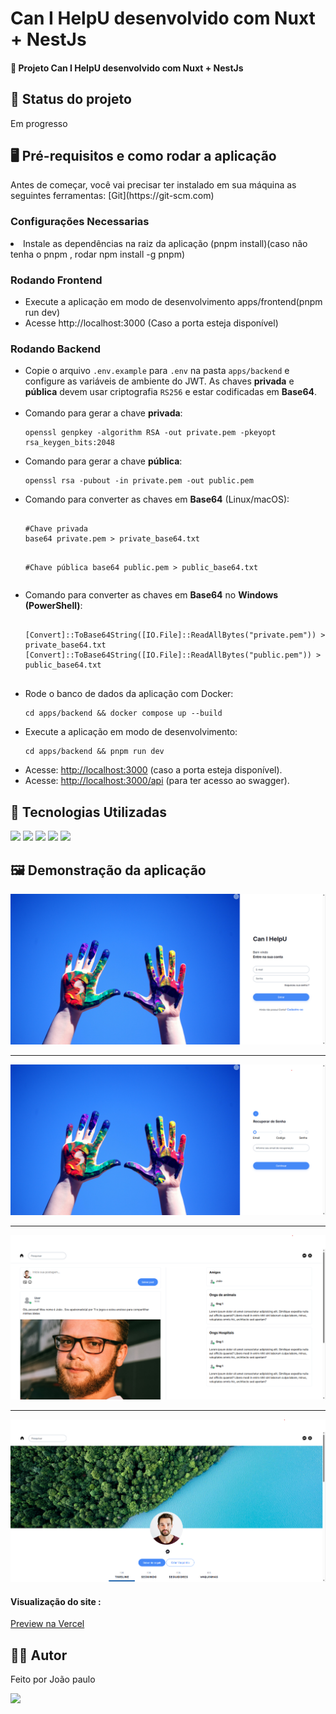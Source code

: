 <h1>Can I HelpU desenvolvido com Nuxt + NestJs</h1>
<h4>🚀 Projeto Can I HelpU desenvolvido com Nuxt + NestJs</h4>

<h2>🚧 Status do projeto</h2>
<p>Em progresso</p>

<h2>🖥️ Pré-requisitos e como rodar a aplicação</h2>
<p>Antes de começar, você vai precisar ter instalado em sua máquina as seguintes ferramentas:
[Git](https://git-scm.com) </p>

<h3>Configurações Necessarias </h3>
<li>Instale as dependências na raiz da aplicação (pnpm install)(caso não tenha o pnpm , rodar npm install -g pnpm)</li>

<h3>Rodando Frontend</h3>
<ul>
	<li>Execute a aplicação em modo de desenvolvimento apps/frontend(pnpm run dev)</li>
 	<li>Acesse http://localhost:3000 (Caso a porta esteja disponível) </li>
</ul>

<h3>Rodando Backend</h3>
<ul>
  <li>
    Copie o arquivo <code>.env.example</code> para <code>.env</code> na pasta <code>apps/backend</code> e configure as variáveis de ambiente do JWT.  
    As chaves <strong>privada</strong> e <strong>pública</strong> devem usar criptografia <code>RS256</code> e estar codificadas em <strong>Base64</strong>.
  </li>
  <br/>
  <li>
    Comando para gerar a chave <strong>privada</strong>:
    <pre><code>openssl genpkey -algorithm RSA -out private.pem -pkeyopt rsa_keygen_bits:2048</code></pre>
  </li>

  <li>
    Comando para gerar a chave <strong>pública</strong>:
    <pre><code>openssl rsa -pubout -in private.pem -out public.pem</code></pre>
  </li>

  <li>
    Comando para converter as chaves em <strong>Base64</strong> (Linux/macOS):
    <pre><code>
#Chave privada
base64 private.pem > private_base64.txt

#Chave pública
base64 public.pem > public_base64.txt
    </code></pre>
  </li>
  <li>
    Comando para converter as chaves em <strong>Base64</strong> no <strong>Windows (PowerShell)</strong>:
    <pre><code>
[Convert]::ToBase64String([IO.File]::ReadAllBytes("private.pem")) > private_base64.txt
[Convert]::ToBase64String([IO.File]::ReadAllBytes("public.pem")) > public_base64.txt
    </code></pre>
  </li>
  <li>
    Rode o banco de dados da aplicação com Docker:
    <pre><code>cd apps/backend && docker compose up --build</code></pre>
  </li>

  <li>
    Execute a aplicação em modo de desenvolvimento:
    <pre><code>cd apps/backend && pnpm run dev</code></pre>
  </li>

  <li>
    Acesse: <a href="http://localhost:3000" target="_blank">http://localhost:3000</a> (caso a porta esteja disponível).
  </li>

   <li>
    Acesse: <a href="http://localhost:3000/api" target="_blank">http://localhost:3000/api</a> (para ter acesso ao swagger).
  </li>
</ul>


<h2>🤖 Tecnologias Utilizadas</h2>
<div style="display: inline_block">
 
  <img src="https://img.shields.io/badge/JavaScript-F7DF1E?style=for-the-badge&logo=javascript&logoColor=black"/>
  <img src="https://img.shields.io/badge/Vue.js-35495E?style=for-the-badge&logo=vue.js&logoColor=4FC08D"/>

   <img src="https://img.shields.io/badge/nestjs-%23E0234E.svg?style=for-the-badge&logo=nestjs&logoColor=white"/>

<img src="https://img.shields.io/badge/-Swagger-%23Clojure?style=for-the-badge&logo=swagger&logoColor=white"/>

<img src="https://img.shields.io/badge/Vuetify-1867C0?style=for-the-badge&logo=vuetify&logoColor=AEDDFF"/>

</div>

<h2>🖼️ Demonstração da aplicação</h2>
<img margin-bottom="20px" src="/apps/frontend/src/assets/readme/1.png">
<hr/>
<img margin-bottom="20px" src="/apps/frontend/src/assets/readme/2.png">
<hr/>
<img margin-bottom="20px" src="/apps/frontend/src/assets/readme/3.png">
<hr/>
<img margin-bottom="20px" src="/apps/frontend/src/assets/readme/4.png">

<h4  style="display: inline_block">Visualização do site :</h4><a style="display: inline_block" target="blank" href="https://resilient-sherbet-ce099f.netlify.app/auth/login/">Preview na Vercel</a>

<h2>🧑🏻‍ Autor</h2>
<p>Feito por João paulo</p>
<a href="mailto:joaopauloneto3687@gmail.com">
	<img src="https://img.shields.io/badge/-joaopauloneto3687@gmail.com-c14438?style=flat-square&logo=Gmail&logoColor=white&link=mailto:joaopauloneto3687@gmail.com">
</a>
